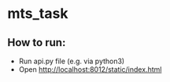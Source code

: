 # mts_task

## How to run:
- Run api.py file (e.g. via python3)
- Open [http://localhost:8012/static/index.html](http://localhost:8012/static/index.html)
